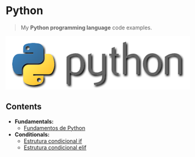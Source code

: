 # Python

> My **Python programming language** code examples.

![logo](res/python-logo.png)

## Contents

 - **Fundamentals:**
   - [Fundamentos de Python](modules/fundamentals/python-fundamentals.md)
 - **Conditionals:**
   - [Estrutura condicional if](modules/conditionals/if.md)
   - [Estrutura condicional elif](modules/conditionals/elif.md)
